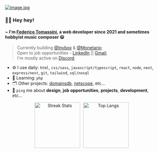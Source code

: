 [![image.jpg](https://i.postimg.cc/nrsxYsm3/image.jpg)](https://postimg.cc/YLwTtCbF)

### 🙋‍♂️ Hey hey! 

#### ~ I'm [Federico Tomassini](https://fedetomassini.vercel.app), a web developer since 2021 and sometimes hobbyist music composer 😃

> Currently building [@Invbox](https://invbox.vercel.app) & [@Monetario](https://monetario.vercel.app);<br>
> Open to job opportunities - [LinkedIn](https://www.linkedin.com/in/fedetomassini) || [Gmail](mailto:fedetomassini.dev@gmail.com);<br>
> I'm mostly active on [Discord](https://discordapp.com/users/848281064241365062);<br>

- ⚙️ I use daily: `html`, `css/sass`, `javascript/typescript`, `react`, `node`, `next`, `express/nest`, `git`, `tailwind`, `sql/nosql`
- 📒 Learning: `php`
- 🗂️ Other projects: [domainsdb](https://domainsdb.vercel.app), [netscope](https://netscope.vercel.app/), etc…
- 💬 `ping` me about **design**, **job opportunities**, **projects**, **development**, etc…

<div align="center" style="display: flex; justify-content: center; gap: 10px;">
  <img src="https://nirzak-streak-stats.vercel.app?user=fedetomassini&theme=dark&hide_border=true&border_radius=0&mode=weekly&card_height=150&background=00000000" 
       alt="Streak Stats" 
       height="150">
  <img src="https://github-readme-stats.vercel.app/api/top-langs/?username=fedetomassini&theme=dark&hide_border=true&include_all_commits=true&count_private=true&layout=compact&bg_color=00000000" 
       alt="Top Langs" 
       height="150">
</div>


